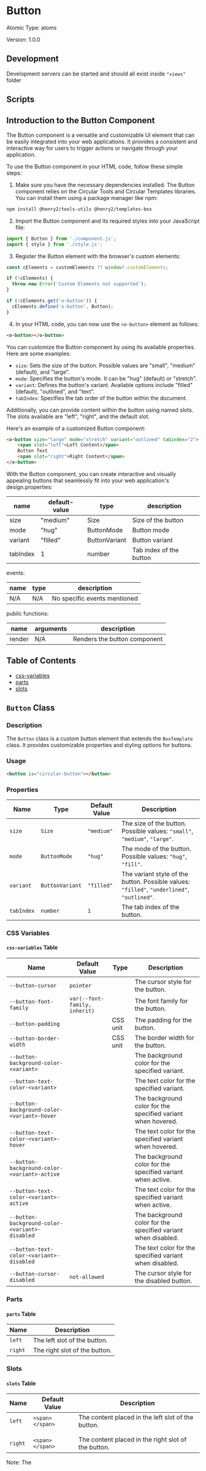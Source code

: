 # Button

Atomic Type: atoms

Version: 1.0.0

## Development 
Development servers can be started and should all exist inside `"views"` folder

## Scripts 
## Introduction to the Button Component

The Button component is a versatile and customizable UI element that can be easily integrated into your web applications. It provides a consistent and interactive way for users to trigger actions or navigate through your application.

To use the Button component in your HTML code, follow these simple steps:

1. Make sure you have the necessary dependencies installed. The Button component relies on the Circular Tools and Circular Templates libraries. You can install them using a package manager like npm:

```bash
npm install @henry2/tools-utils @henry2/templates-box
```

2. Import the Button component and its required styles into your JavaScript file:

```javascript
import { Button } from './component.js';
import { style } from './style.js';
```

3. Register the Button element with the browser's custom elements:

```javascript
const cElements = customElements ?? window?.customElements;

if (!cElements) {
  throw new Error('Custom Elements not supported');
}

if (!cElements.get('o-button')) {
  cElements.define('o-button', Button);
}
```

4. In your HTML code, you can now use the `<o-button>` element as follows:

```html
<o-button></o-button>
```

You can customize the Button component by using its available properties. Here are some examples:

- `size`: Sets the size of the button. Possible values are "small", "medium" (default), and "large".
- `mode`: Specifies the button's mode. It can be "hug" (default) or "stretch".
- `variant`: Defines the button's variant. Available options include "filled" (default), "outlined", and "text".
- `tabIndex`: Specifies the tab order of the button within the document.

Additionally, you can provide content within the button using named slots. The slots available are "left", "right", and the default slot.

Here's an example of a customized Button component:

```html
<o-button size="large" mode="stretch" variant="outlined" tabindex="2">
    <span slot="left">Left Content</span>
    Button Text
    <span slot="right">Right Content</span>
</o-button>
```

With the Button component, you can create interactive and visually appealing buttons that seamlessly fit into your web application's design.properties:

| name    | default-value | type           | description                  |
|---------|---------------|----------------|------------------------------|
| size    | "medium"      | Size           | Size of the button           |
| mode    | "hug"         | ButtonMode     | Button mode                  |
| variant | "filled"      | ButtonVariant  | Button variant               |
| tabIndex| 1             | number         | Tab index of the button      |


events:

| name   | type                          | description                   |
|--------|-------------------------------|-------------------------------|
| N/A    | N/A                           | No specific events mentioned  |


public functions:

| name   | arguments                          | description                    |
|--------|-----------------------------------|--------------------------------|
| render | N/A                               | Renders the button component   |# Documentation

## Table of Contents
- [css-variables](#css-variables)
- [parts](#parts)
- [slots](#slots)

## `Button` Class

### Description
The `Button` class is a custom button element that extends the `BoxTemplate` class. It provides customizable properties and styling options for buttons.

### Usage
```html
<button is="circular-button"></button>
```

### Properties
| Name      | Type           | Default Value | Description                                                      |
| --------- | -------------- | ------------- | ---------------------------------------------------------------- |
| `size`    | `Size`         | `"medium"`    | The size of the button. Possible values: `"small"`, `"medium"`, `"large"`. |
| `mode`    | `ButtonMode`   | `"hug"`       | The mode of the button. Possible values: `"hug"`, `"fill"`.      |
| `variant` | `ButtonVariant`| `"filled"`    | The variant style of the button. Possible values: `"filled"`, `"underlined"`, `"outlined"`. |
| `tabIndex`| `number`       | `1`           | The tab index of the button.                                     |

### CSS Variables
#### `css-variables` Table
| Name                 | Default Value | Type          | Description                                               |
| -------------------- | ------------- | ------------- | --------------------------------------------------------- |
| `--button-cursor`    | `pointer`     |               | The cursor style for the button.                          |
| `--button-font-family`| `var(--font-family, inherit)`|       | The font family for the button.                      |
| `--button-padding`   |               | CSS unit      | The padding for the button.                                |
| `--button-border-width` |          | CSS unit      | The border width for the button.                           |
| `--button-background-color-<variant>` |  |           | The background color for the specified variant.           |
| `--button-text-color-<variant>` |        |               | The text color for the specified variant.                 |
| `--button-background-color-<variant>-hover` | |         | The background color for the specified variant when hovered.   |
| `--button-text-color-<variant>-hover` |   |              | The text color for the specified variant when hovered.         |
| `--button-background-color-<variant>-active` | |      | The background color for the specified variant when active.    |
| `--button-text-color-<variant>-active` |    |             | The text color for the specified variant when active.          |
| `--button-background-color-<variant>-disabled` | |   | The background color for the specified variant when disabled.  |
| `--button-text-color-<variant>-disabled` |  |              | The text color for the specified variant when disabled.        |
| `--button-cursor-disabled` | `not-allowed` |            | The cursor style for the disabled button.                   |

### Parts
#### `parts` Table
| Name | Description |
| ---- | ----------- |
| `left` | The left slot of the button. |
| `right` | The right slot of the button. |

### Slots
#### `slots` Table
| Name | Default Value | Description |
| ---- | ------------- | ----------- |
| `left` | `<span> </span>` | The content placed in the left slot of the button. |
|        |               | 
|        |               | 
| `right` | `<span> </span>` | The content placed in the right slot of the button. |

Note: The